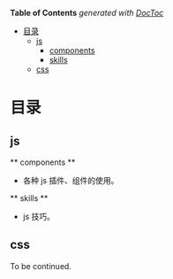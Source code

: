 <!-- START doctoc generated TOC please keep comment here to allow auto update -->
<!-- DON'T EDIT THIS SECTION, INSTEAD RE-RUN doctoc TO UPDATE -->
**Table of Contents**  *generated with [DocToc](http://doctoc.herokuapp.com/)*

- [目录](#目录)
  - [js](#js)
    - [components](#components)
    - [skills](#skills)
  - [css](#css)

<!-- END doctoc generated TOC please keep comment here to allow auto update -->


# 目录

## js  

**  components  **
- 各种 js 插件、组件的使用。


**  skills  **
- js 技巧。



## css

To be continued.
